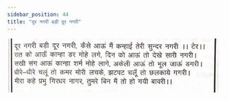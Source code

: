 ```yaml
---
sidebar_position: 44
title: "दूर नगरी बड़ी दूर नगरी"
---
```


![img](./../../../static/img/bhajans/door-nagari.png)
